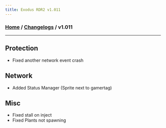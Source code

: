 ```yaml
---
title: Exodus RDR2 v1.011
---
```

### [Home](../../index.md) / [Changelogs](../Changelogs.md) / v1.011
---
## Protection
- Fixed another network event crash

## Network
- Added Status Manager (Sprite next to gamertag)

## Misc
- Fixed stall on inject
- Fixed Plants not spawning
